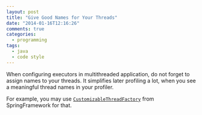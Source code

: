 ```yaml
---
layout: post
title: "Give Good Names for Your Threads"
date: "2014-01-16T12:16:26"
comments: true
categories:
  - programming
tags:
  - java
  - code style
---
```


When configuring executors in multithreaded application, do not forget to assign names to your threads. It simplifies later profiling a lot, when you see a meaningful thread names in your profiler.

For example, you may use [`CustomizableThreadFactory`](https://docs.spring.io/spring/docs/current/javadoc-api/org/springframework/scheduling/concurrent/CustomizableThreadFactory.html) from SpringFramework for that.
